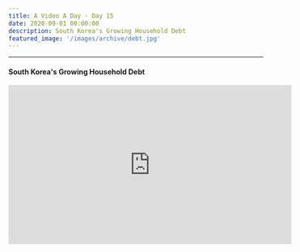 ```yaml
---
title: A Video A Day - Day 15
date: 2020-09-01 00:00:00
description: South Korea's Growing Household Debt
featured_image: '/images/archive/debt.jpg'
---
```


---

#### South Korea's Growing Household Debt

<iframe width="560" height="315" src="https://www.youtube.com/embed/E8cbwbTqmCw" frameborder="0" allow="accelerometer; autoplay; encrypted-media; gyroscope; picture-in-picture" allowfullscreen></iframe>
<br>

